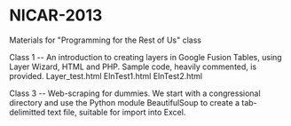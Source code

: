 NICAR-2013
==========

Materials for "Programming for the Rest of Us" class

Class 1 --
An introduction to creating layers in Google Fusion Tables, using Layer Wizard, HTML and PHP.
Sample code, heavily commented, is provided.
    Layer_test.html
    ElnTest1.html
    ElnTest2.html

Class 3 --
Web-scraping for dummies.
We start with a congressional directory and use the Python module BeautifulSoup to create a
tab-delimitted text file, suitable for import into Excel.
